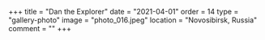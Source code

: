 +++
title = "Dan the Explorer"
date = "2021-04-01"
order = 14
type = "gallery-photo"
image = "photo_016.jpeg"
location = "Novosibirsk, Russia"
comment = ""
+++
